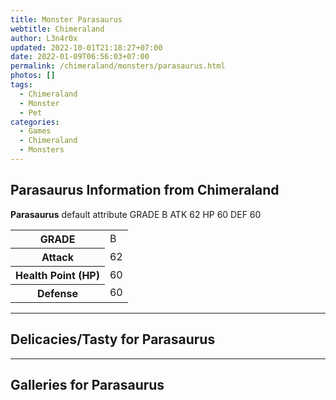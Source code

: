 ```yaml
---
title: Monster Parasaurus
webtitle: Chimeraland
author: L3n4r0x
updated: 2022-10-01T21:18:27+07:00
date: 2022-01-09T06:56:03+07:00
permalink: /chimeraland/monsters/parasaurus.html
photos: []
tags:
  - Chimeraland
  - Monster
  - Pet
categories:
  - Games
  - Chimeraland
  - Monsters
---
```


<section id="bootstrap-wrapper"><link rel="stylesheet" href="https://cdn.statically.io/gh/dimaslanjaka/Web-Manajemen/40ac3225/css/bootstrap-4.5-wrapper.css"/><h1>Parasaurus Information from Chimeraland</h1><p><b>Parasaurus</b> default attribute GRADE B ATK 62 HP 60 DEF 60<table><tr><th>GRADE</th><td>B</td></tr><tr><th>Attack</th><td>62</td></tr><tr><th>Health Point (HP)</th><td>60</td></tr><tr><th>Defense</th><td>60</td></tr></table></p><hr/><h2>Delicacies/Tasty for Parasaurus</h2><hr/><div id="gallery"><h2>Galleries for Parasaurus</h2><div class="row"></div></div></section>